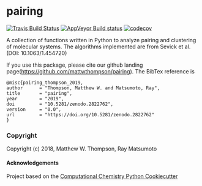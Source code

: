 pairing
==============================
[//]: # (Badges)
[![Travis Build Status](https://travis-ci.org/mattwthompson/pairing.png)](https://travis-ci.org/mattwthompson/pairing)
[![AppVeyor Build status](https://ci.appveyor.com/api/projects/status/4bskoqtinosvgbch?svg=true)](https://ci.appveyor.com/project/mattwthompson/pairing/branch/master)
[![codecov](https://codecov.io/gh/mattwthompson/pairing/branch/master/graph/badge.svg)](https://codecov.io/gh/mattwthompson/pairing/branch/master)

A collection of functions written in Python to analyze pairing and clustering of molecular systems.  The algorithms implemented are from Sevick et al. (DOI: 10.1063/1.454720)

If you use this package, please cite our github landing page(https://github.com/mattwthompson/pairing).  The
BibTex reference is 
```
@misc{pairing_thompson_2019,
author      = "Thompson, Matthew W. and Matsumoto, Ray",
title       = "pairing",
year        = "2019",
doi         = "10.5281/zenodo.2822762",
version     = "0.0",
url         = "https://doi.org/10.5281/zenodo.2822762"
}
```

### Copyright

Copyright (c) 2018, Matthew W. Thompson, Ray Matsumoto


#### Acknowledgements
 
Project based on the 
[Computational Chemistry Python Cookiecutter](https://github.com/choderalab/cookiecutter-python-comp-chem)
